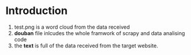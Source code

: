 # Introduction
1. test.png is a word cloud from the data received
2. **douban** file inlcudes the whole framwork of scrapy and data analising code 
3. the **text** is full of the data received from the target website.
